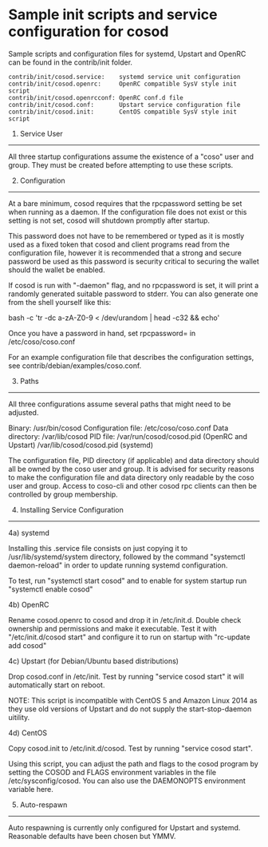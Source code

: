 Sample init scripts and service configuration for cosod
==========================================================

Sample scripts and configuration files for systemd, Upstart and OpenRC
can be found in the contrib/init folder.

    contrib/init/cosod.service:    systemd service unit configuration
    contrib/init/cosod.openrc:     OpenRC compatible SysV style init script
    contrib/init/cosod.openrcconf: OpenRC conf.d file
    contrib/init/cosod.conf:       Upstart service configuration file
    contrib/init/cosod.init:       CentOS compatible SysV style init script

1. Service User
---------------------------------

All three startup configurations assume the existence of a "coso" user
and group.  They must be created before attempting to use these scripts.

2. Configuration
---------------------------------

At a bare minimum, cosod requires that the rpcpassword setting be set
when running as a daemon.  If the configuration file does not exist or this
setting is not set, cosod will shutdown promptly after startup.

This password does not have to be remembered or typed as it is mostly used
as a fixed token that cosod and client programs read from the configuration
file, however it is recommended that a strong and secure password be used
as this password is security critical to securing the wallet should the
wallet be enabled.

If cosod is run with "-daemon" flag, and no rpcpassword is set, it will
print a randomly generated suitable password to stderr.  You can also
generate one from the shell yourself like this:

bash -c 'tr -dc a-zA-Z0-9 < /dev/urandom | head -c32 && echo'

Once you have a password in hand, set rpcpassword= in /etc/coso/coso.conf

For an example configuration file that describes the configuration settings,
see contrib/debian/examples/coso.conf.

3. Paths
---------------------------------

All three configurations assume several paths that might need to be adjusted.

Binary:              /usr/bin/cosod
Configuration file:  /etc/coso/coso.conf
Data directory:      /var/lib/cosod
PID file:            /var/run/cosod/cosod.pid (OpenRC and Upstart)
                     /var/lib/cosod/cosod.pid (systemd)

The configuration file, PID directory (if applicable) and data directory
should all be owned by the coso user and group.  It is advised for security
reasons to make the configuration file and data directory only readable by the
coso user and group.  Access to coso-cli and other cosod rpc clients
can then be controlled by group membership.

4. Installing Service Configuration
-----------------------------------

4a) systemd

Installing this .service file consists on just copying it to
/usr/lib/systemd/system directory, followed by the command
"systemctl daemon-reload" in order to update running systemd configuration.

To test, run "systemctl start cosod" and to enable for system startup run
"systemctl enable cosod"

4b) OpenRC

Rename cosod.openrc to cosod and drop it in /etc/init.d.  Double
check ownership and permissions and make it executable.  Test it with
"/etc/init.d/cosod start" and configure it to run on startup with
"rc-update add cosod"

4c) Upstart (for Debian/Ubuntu based distributions)

Drop cosod.conf in /etc/init.  Test by running "service cosod start"
it will automatically start on reboot.

NOTE: This script is incompatible with CentOS 5 and Amazon Linux 2014 as they
use old versions of Upstart and do not supply the start-stop-daemon uitility.

4d) CentOS

Copy cosod.init to /etc/init.d/cosod. Test by running "service cosod start".

Using this script, you can adjust the path and flags to the cosod program by
setting the COSOD and FLAGS environment variables in the file
/etc/sysconfig/cosod. You can also use the DAEMONOPTS environment variable here.

5. Auto-respawn
-----------------------------------

Auto respawning is currently only configured for Upstart and systemd.
Reasonable defaults have been chosen but YMMV.
